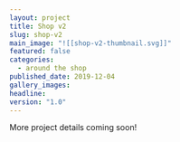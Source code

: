 ```yaml
---
layout: project
title: Shop v2
slug: shop-v2
main_image: "![[shop-v2-thumbnail.svg]]"
featured: false
categories:
  - around the shop
published_date: 2019-12-04
gallery_images: 
headline: 
version: "1.0"
---
```


More project details coming soon!